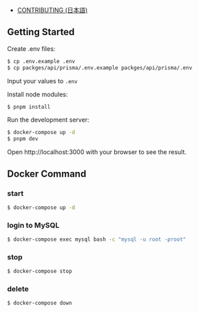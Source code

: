 - [CONTRIBUTING (日本語)](./CONTRIBUTING-ja.md)

## Getting Started

Create .env files:

```sh
$ cp .env.example .env
$ cp packges/api/prisma/.env.example packges/api/prisma/.env
```

Input your values to `.env`

Install node modules:

```sh
$ pnpm install
```

Run the development server:

```sh
$ docker-compose up -d
$ pnpm dev
```

Open http://localhost:3000 with your browser to see the result.

## Docker Command

### start

```sh
$ docker-compose up -d
```

### login to MySQL

```sh
$ docker-compose exec mysql bash -c "mysql -u root -proot"
```

### stop

```sh
$ docker-compose stop
```

### delete

```sh
$ docker-compose down
```
